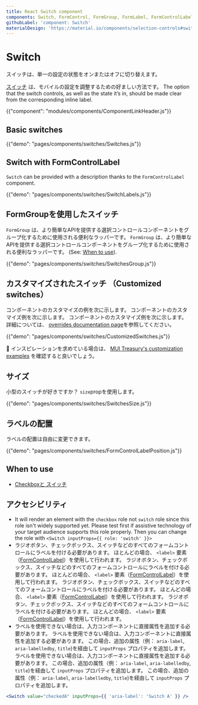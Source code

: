 ```yaml
---
title: React Switch component
components: Switch, FormControl, FormGroup, FormLabel, FormControlLabel
githubLabel: 'component: Switch'
materialDesign: 'https://material.io/components/selection-controls#switches'
---
```


# Switch

<p class="description">スイッチは、単一の設定の状態をオンまたはオフに切り替えます。</p>

[スイッチ](https://material.io/design/components/selection-controls.html#switches) は、モバイルの設定を調整するための好ましい方法です。 The option that the switch controls, as well as the state it’s in, should be made clear from the corresponding inline label.

{{"component": "modules/components/ComponentLinkHeader.js"}}

## Basic switches

{{"demo": "pages/components/switches/Switches.js"}}

## Switch with FormControlLabel

`Switch` can be provided with a description thanks to the `FormControlLabel` component.

{{"demo": "pages/components/switches/SwitchLabels.js"}}

## FormGroupを使用したスイッチ

`FormGroup` は、より簡単なAPIを提供する選択コントロールコンポーネントをグループ化するために使用される便利なラッパーです。 `FormGroup` は、より簡単なAPIを提供する選択コントロールコンポーネントをグループ化するために使用される便利なラッパーです。 (See: [When to use](#when-to-use)).

{{"demo": "pages/components/switches/SwitchesGroup.js"}}

## カスタマイズされたスイッチ （Customized switches）

コンポーネントのカスタマイズの例を次に示します。 コンポーネントのカスタマイズ例を次に示します。 コンポーネントのカスタマイズ例を次に示します。 詳細については、 [overrides documentation page](/customization/how-to-customize/)を参照してください。

{{"demo": "pages/components/switches/CustomizedSwitches.js"}}

🎨 インスピレーションを求めている場合は、 [MUI Treasury's customization examples](https://mui-treasury.com/styles/switch) を確認すると良いでしょう。

## サイズ

小型のスイッチが好きですか？ `size`propを使用します。

{{"demo": "pages/components/switches/SwitchesSize.js"}}

## ラベルの配置

ラベルの配置は自由に変更できます。

{{"demo": "pages/components/switches/FormControlLabelPosition.js"}}

## When to use

- [Checkboxと スイッチ](https://uxplanet.org/checkbox-vs-toggle-switch-7fc6e83f10b8)

## アクセシビリティ

- It will render an element with the `checkbox` role not `switch` role since this role isn't widely supported yet. Please test first if assistive technology of your target audience supports this role properly. Then you can change the role with `<Switch inputProps={{ role: 'switch' }}>`
- ラジオボタン、チェックボックス、スイッチなどのすべてのフォームコントロールにラベルを付ける必要があります。 ほとんどの場合、 `<label>` 要素（[FormControlLabel](/api/form-control-label/)）を使用して行われます。 ラジオボタン、チェックボックス、スイッチなどのすべてのフォームコントロールにラベルを付ける必要があります。 ほとんどの場合、 `<label>` 要素（[FormControlLabel](/api/form-control-label/)）を使用して行われます。 ラジオボタン、チェックボックス、スイッチなどのすべてのフォームコントロールにラベルを付ける必要があります。 ほとんどの場合、 `<label>` 要素（[FormControlLabel](/api/form-control-label/)）を使用して行われます。 ラジオボタン、チェックボックス、スイッチなどのすべてのフォームコントロールにラベルを付ける必要があります。 ほとんどの場合、 `<label>` 要素（[FormControlLabel](/api/form-control-label/)）を使用して行われます。
- ラベルを使用できない場合は、入力コンポーネントに直接属性を追加する必要があります。 ラベルを使用できない場合は、入力コンポーネントに直接属性を追加する必要があります。 この場合、追加の属性（例： `aria-label`, `aria-labelledby`, `title`)を経由して `inputProps` プロパティを追加します。 ラベルを使用できない場合は、入力コンポーネントに直接属性を追加する必要があります。 この場合、追加の属性（例： `aria-label`, `aria-labelledby`, `title`)を経由して `inputProps` プロパティを追加します。 この場合、追加の属性（例： `aria-label`, `aria-labelledby`, `title`)を経由して `inputProps` プロパティを追加します。

```jsx
<Switch value="checkedA" inputProps={{ 'aria-label': 'Switch A' }} />
```
